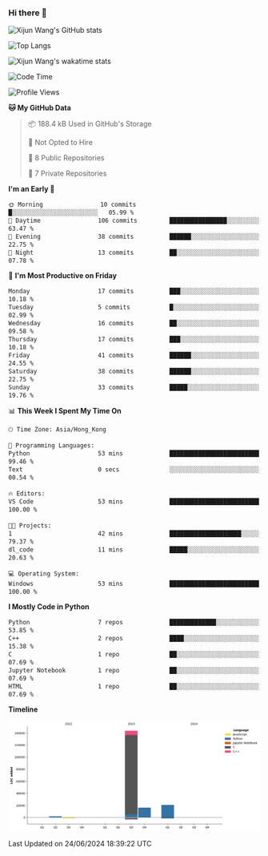 ### Hi there 👋

![Xijun Wang's GitHub stats](https://github-readme-stats.vercel.app/api?username=kopper-xdu&show_icons=true&bg_color=00000000)

![Top Langs](https://github-readme-stats.vercel.app/api/top-langs/?username=kopper-xdu&size_weight=0.5&count_weight=0.5&exclude_repo=homepage,kopper-xdu.github.io&layout=compact)


![Xijun Wang's wakatime stats](https://github-readme-stats.vercel.app/api/wakatime?username=kopper)

<!--START_SECTION:waka-->
![Code Time](http://img.shields.io/badge/Code%20Time-227%20hrs%2040%20mins-blue)

![Profile Views](http://img.shields.io/badge/Profile%20Views-0-blue)

**🐱 My GitHub Data** 

> 📦 188.4 kB Used in GitHub's Storage 
 > 
> 🚫 Not Opted to Hire
 > 
> 📜 8 Public Repositories 
 > 
> 🔑 7 Private Repositories 
 > 
**I'm an Early 🐤** 

```text
🌞 Morning                10 commits          █░░░░░░░░░░░░░░░░░░░░░░░░   05.99 % 
🌆 Daytime                106 commits         ████████████████░░░░░░░░░   63.47 % 
🌃 Evening                38 commits          ██████░░░░░░░░░░░░░░░░░░░   22.75 % 
🌙 Night                  13 commits          ██░░░░░░░░░░░░░░░░░░░░░░░   07.78 % 
```
📅 **I'm Most Productive on Friday** 

```text
Monday                   17 commits          ███░░░░░░░░░░░░░░░░░░░░░░   10.18 % 
Tuesday                  5 commits           █░░░░░░░░░░░░░░░░░░░░░░░░   02.99 % 
Wednesday                16 commits          ██░░░░░░░░░░░░░░░░░░░░░░░   09.58 % 
Thursday                 17 commits          ███░░░░░░░░░░░░░░░░░░░░░░   10.18 % 
Friday                   41 commits          ██████░░░░░░░░░░░░░░░░░░░   24.55 % 
Saturday                 38 commits          ██████░░░░░░░░░░░░░░░░░░░   22.75 % 
Sunday                   33 commits          █████░░░░░░░░░░░░░░░░░░░░   19.76 % 
```


📊 **This Week I Spent My Time On** 

```text
🕑︎ Time Zone: Asia/Hong_Kong

💬 Programming Languages: 
Python                   53 mins             █████████████████████████   99.46 % 
Text                     0 secs              ░░░░░░░░░░░░░░░░░░░░░░░░░   00.54 % 

🔥 Editors: 
VS Code                  53 mins             █████████████████████████   100.00 % 

🐱‍💻 Projects: 
1                        42 mins             ████████████████████░░░░░   79.37 % 
dl_code                  11 mins             █████░░░░░░░░░░░░░░░░░░░░   20.63 % 

💻 Operating System: 
Windows                  53 mins             █████████████████████████   100.00 % 
```

**I Mostly Code in Python** 

```text
Python                   7 repos             █████████████░░░░░░░░░░░░   53.85 % 
C++                      2 repos             ████░░░░░░░░░░░░░░░░░░░░░   15.38 % 
C                        1 repo              ██░░░░░░░░░░░░░░░░░░░░░░░   07.69 % 
Jupyter Notebook         1 repo              ██░░░░░░░░░░░░░░░░░░░░░░░   07.69 % 
HTML                     1 repo              ██░░░░░░░░░░░░░░░░░░░░░░░   07.69 % 
```



**Timeline**

![Lines of Code chart](https://raw.githubusercontent.com/kopper-xdu/kopper-xdu/main/assets/bar_graph.png)


 Last Updated on 24/06/2024 18:39:22 UTC
<!--END_SECTION:waka-->

<!--
**kopper-xdu/kopper-xdu** is a ✨ _special_ ✨ repository because its `README.md` (this file) appears on your GitHub profile.

Here are some ideas to get you started:

- 🔭 I’m currently working on ...
- 🌱 I’m currently learning ...
- 👯 I’m looking to collaborate on ...
- 🤔 I’m looking for help with ...
- 💬 Ask me about ...
- 📫 How to reach me: ...
- 😄 Pronouns: ...
- ⚡ Fun fact: ...
-->
